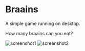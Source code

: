 # Braains
A simple game running on desktop.

How many braains can you eat?

![screenshot1](https://user-images.githubusercontent.com/32640644/37557460-359d5410-2a05-11e8-9197-077993e659bb.png)
![screenshot2](https://user-images.githubusercontent.com/32640644/37557487-721b7ade-2a05-11e8-9d49-37f45c75b824.png)

